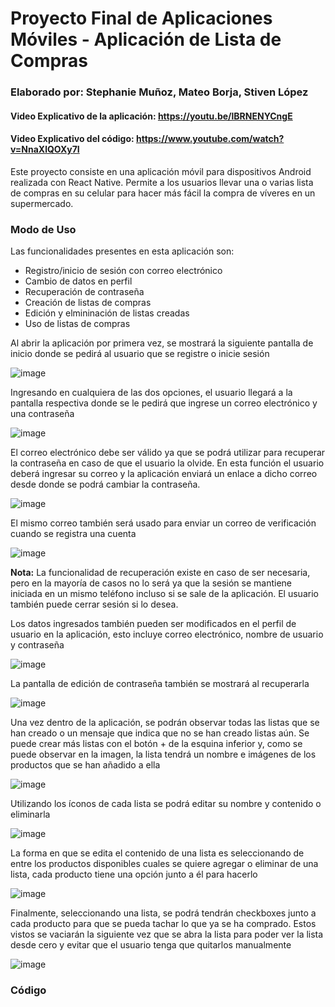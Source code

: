 # Proyecto Final de Aplicaciones Móviles - Aplicación de Lista de Compras
### Elaborado por: Stephanie Muñoz, Mateo Borja, Stiven López
#### Video Explicativo de la aplicación: https://youtu.be/lBRNENYCngE
#### Video Explicativo del código: https://www.youtube.com/watch?v=NnaXlQOXy7I

Este proyecto consiste en una aplicación móvil para dispositivos Android realizada con React Native. Permite a los usuarios llevar una o varias lista de compras en su celular
para hacer más fácil la compra de víveres en un supermercado.

### Modo de Uso

Las funcionalidades presentes en esta aplicación son:

- Registro/inicio de sesión con correo electrónico
- Cambio de datos en perfil
- Recuperación de contraseña
- Creación de listas de compras
- Edición y elmininación de listas creadas
- Uso de listas de compras

Al abrir la aplicación por primera vez, se mostrará la siguiente pantalla de inicio donde se pedirá al usuario que se registre o inicie sesión

![image](https://user-images.githubusercontent.com/66144847/156697345-dcde8dad-6494-4ac6-a202-50e4cac10382.png)

Ingresando en cualquiera de las dos opciones, el usuario llegará a la pantalla respectiva donde se le pedirá que ingrese un correo electrónico y una contraseña

![image](https://user-images.githubusercontent.com/66144847/156697820-1a514560-c1f4-43b0-b4c9-9faed0ac98f2.png)

El correo electrónico debe ser válido ya que se podrá utilizar para recuperar la contraseña en caso de que el usuario la olvide. En esta función el usuario deberá ingresar su correo y la aplicación enviará un enlace a dicho correo desde donde se podrá cambiar la contraseña.

![image](https://user-images.githubusercontent.com/66144847/156698205-ae7d3a7c-a8e8-413f-baec-9811d1aba944.png)

El mismo correo también será usado para enviar un correo de verificación cuando se registra una cuenta

![image](https://user-images.githubusercontent.com/66144847/156698298-6928cdd0-588e-4f09-b03b-4adf00ee1852.png)

**Nota:** La funcionalidad de recuperación existe en caso de ser necesaria, pero en la mayoría de casos no lo será ya que la sesión se mantiene iniciada en un mismo teléfono incluso si se sale de la aplicación. El usuario también puede cerrar sesión si lo desea.

Los datos ingresados también pueden ser modificados en el perfil de usuario en la aplicación, esto incluye correo electrónico, nombre de usuario y contraseña

![image](https://user-images.githubusercontent.com/66144847/156698873-3f8f7c93-acc1-4846-baf7-0cd9606aa2fa.png)

La pantalla de edición de contraseña también se mostrará al recuperarla

![image](https://user-images.githubusercontent.com/66144847/156699023-d1bcccb0-63fb-4b9a-ab81-a27df5e79b83.png)

Una vez dentro de la aplicación, se podrán observar todas las listas que se han creado o un mensaje que indica que no se han creado listas aún. Se puede crear más listas con el botón + de la esquina inferior y, como se puede observar en la imagen, la lista tendrá un nombre e imágenes de los productos que se han añadido a ella

![image](https://user-images.githubusercontent.com/66144847/156700801-60839a8a-c35e-4a8d-808f-8b76b21da6c0.png)

Utilizando los íconos de cada lista se podrá editar su nombre y contenido o eliminarla

![image](https://user-images.githubusercontent.com/66144847/156700941-17d56814-45e9-49e8-b8b1-ca0e3bbd4f3d.png)

La forma en que se edita el contenido de una lista es seleccionando de entre los productos disponibles cuales se quiere agregar o eliminar de una lista, cada producto tiene una opción junto a él para hacerlo

![image](https://user-images.githubusercontent.com/66144847/156701115-16694dec-b577-4da4-a020-a89a9596a71b.png)

Finalmente, seleccionando una lista, se podrá tendrán checkboxes junto a cada producto para que se pueda tachar lo que ya se ha comprado. Estos vistos se vaciarán la siguiente vez que se abra la lista para poder ver la lista desde cero y evitar que el usuario tenga que quitarlos manualmente

![image](https://user-images.githubusercontent.com/66144847/156701559-b15df18f-d45a-4452-a33e-d3b4557c3003.png)

### Código
